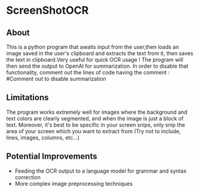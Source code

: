 # ScreenShotOCR

## About
This is a python program that awaits input from the user,then loads an image saved in the user's clipboard and extracts the text from it, then saves the text in clipboard.Very useful for quick OCR usage ! The program will then send the
output to OpenAI for summarization. In order to disable that functionality, comment out the lines of code having the comment : #Comment out to disable summarization

## Limitations
The program works extremely well for images where the background and text colors are clearly segmented, and when the image is just a block of text. Moreover, it's best to be specific in your screen snips, only snip the area of your screen which you want to extract from (Try not to include, lines, images, columns, etc...)

## Potential Improvements
- Feeding the OCR output to a language model for grammar and syntax correction
- More complex image preprocessing techniques
